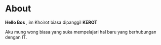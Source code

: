 # About



 **Hello Bos** , im Khoirot biasa dipanggil **KEROT** 

Aku mung wong biasa yang suka mempelajari hal baru yang berhubungan dengan IT.  

